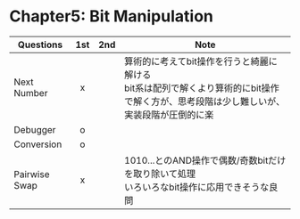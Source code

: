 # Chapter5: Bit Manipulation

| Questions     | 1st  | 2nd  | Note                                                         |
| ------------- | :--: | :--: | ------------------------------------------------------------ |
| Next Number   |  x   |      | 算術的に考えてbit操作を行うと綺麗に解ける<br />bit系は配列で解くより算術的にbit操作で解く方が、思考段階は少し難しいが、実装段階が圧倒的に楽 |
| Debugger      |  o   |      |                                                              |
| Conversion    |  o   |      |                                                              |
| Pairwise Swap |  x   |      | 1010...とのAND操作で偶数/奇数bitだけを取り除いて処理<br />いろいろなbit操作に応用できそうな良問 |

